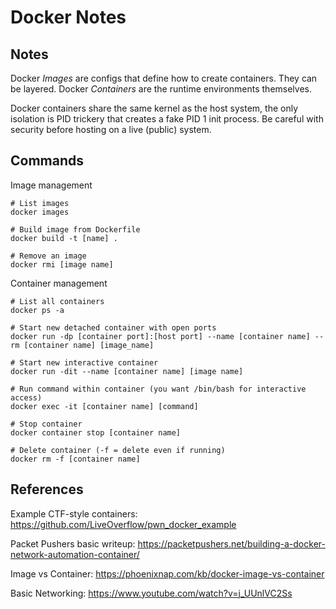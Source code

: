 # Docker Notes

## Notes

Docker _Images_ are configs that define how to create containers. They can be layered.
Docker _Containers_ are the runtime environments themselves.

Docker containers share the same kernel as the host system, the only isolation is PID trickery that creates
a fake PID 1 init process. Be careful with security before hosting on a live (public) system.

## Commands

Image management
```
# List images
docker images

# Build image from Dockerfile
docker build -t [name] .

# Remove an image
docker rmi [image name]
```

Container management
```
# List all containers
docker ps -a

# Start new detached container with open ports
docker run -dp [container port]:[host port] --name [container name] --rm [container name] [image_name]

# Start new interactive container
docker run -dit --name [container name] [image name]

# Run command within container (you want /bin/bash for interactive access)
docker exec -it [container name] [command]

# Stop container
docker container stop [container name]

# Delete container (-f = delete even if running)
docker rm -f [container name]
```


## References

Example CTF-style containers: 
https://github.com/LiveOverflow/pwn_docker_example

Packet Pushers basic writeup: 
https://packetpushers.net/building-a-docker-network-automation-container/

Image vs Container: 
https://phoenixnap.com/kb/docker-image-vs-container

Basic Networking: 
https://www.youtube.com/watch?v=j_UUnlVC2Ss

